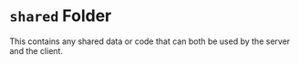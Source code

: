 # `shared` Folder

This contains any shared data or code that can both be used by the server and the client.
